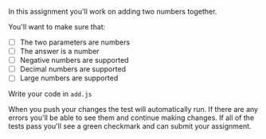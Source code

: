 In this assignment you'll work on adding two numbers together.

You'll want to make sure that:

- [ ] The two parameters are numbers
- [ ] The answer is a number
- [ ] Negative numbers are supported
- [ ] Decimal numbers are supported
- [ ] Large numbers are supported

Write your code in `add.js`

When you push your changes the test will automatically run. If there are any errors you'll be able to see them and continue making changes. If all of the tests pass you'll see a green checkmark and can submit your assignment.
